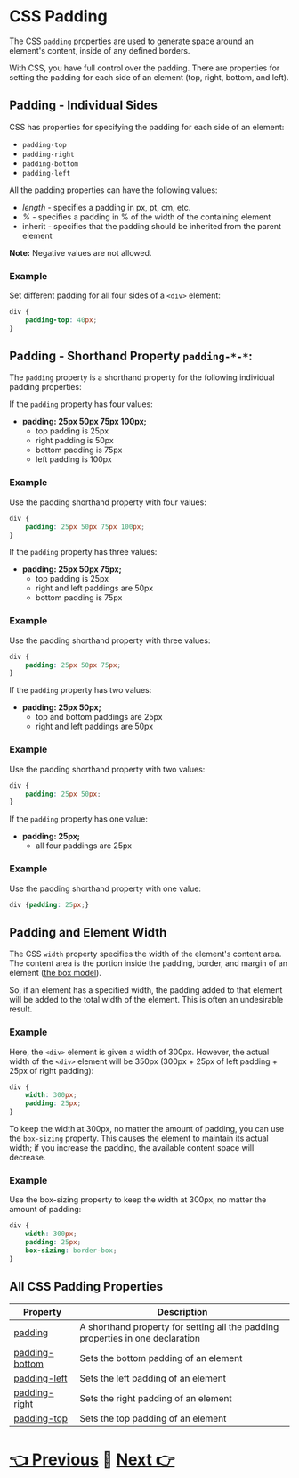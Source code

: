 # CSS Padding

The CSS `padding` properties are used to generate space around an element's content, inside of any defined borders.

With CSS, you have full control over the padding. There are properties for setting the padding for each side of an element (top, right, bottom, and left).

## Padding - Individual Sides

CSS has properties for specifying the padding for each side of an element:

-   `padding-top`
-   `padding-right`
-   `padding-bottom`
-   `padding-left`

All the padding properties can have the following values:

-   _length_ - specifies a padding in px, pt, cm, etc.
-   _%_ - specifies a padding in % of the width of the containing element
-   inherit - specifies that the padding should be inherited from the parent element

**Note:** Negative values are not allowed.

### Example
Set different padding for all four sides of a `<div>` element:  
```css
div {
    padding-top: 40px;
}
```

## Padding - Shorthand Property `padding-*-*`:

The `padding` property is a shorthand property for the following individual padding properties:

If the `padding` property has four values:

-   **padding: 25px 50px 75px 100px;**
    -   top padding is 25px
    -   right padding is 50px
    -   bottom padding is 75px
    -   left padding is 100px

### Example

Use the padding shorthand property with four values:
```css
div {
    padding: 25px 50px 75px 100px;
}
```
If the `padding` property has three values:

-   **padding: 25px 50px 75px;**
    -   top padding is 25px
    -   right and left paddings are 50px
    -   bottom padding is 75px

### Example

Use the padding shorthand property with three values: 
```css
div {
    padding: 25px 50px 75px;
}
```
If the `padding` property has two values:

-   **padding: 25px 50px;**
    -   top and bottom paddings are 25px
    -   right and left paddings are 50px

### Example

Use the padding shorthand property with two values: 
```css
div {
    padding: 25px 50px;
}
```
If the `padding` property has one value:

-   **padding: 25px;**
    -   all four paddings are 25px

### Example

Use the padding shorthand property with one value: 
```css
div {padding: 25px;}
```
## Padding and Element Width

The CSS `width` property specifies the width of the element's content area. The content area is the portion inside the padding, border, and margin of an element ([the box model](../07_Box_Modal/01_box_modal.md)).

So, if an element has a specified width, the padding added to that element will be added to the total width of the element. This is often an undesirable result.

### Example

Here, the `<div>` element is given a width of 300px. However, the actual width of the `<div>` element will be 350px (300px + 25px of left padding + 25px of right padding):
```css
div {
    width: 300px;  
    padding: 25px;
}
```

To keep the width at 300px, no matter the amount of padding, you can use the `box-sizing` property. This causes the element to maintain its actual width; if you increase the padding, the available content space will decrease.

### Example

Use the box-sizing property to keep the width at 300px, no matter the amount of padding:
```css
div {
    width: 300px;  
    padding: 25px;  
    box-sizing: border-box;
}
```

## All CSS Padding Properties

| Property | Description |
| --- | --- |
| [padding]() | A shorthand property for setting all the padding properties in one declaration |
| [padding-bottom]() | Sets the bottom padding of an element |
| [padding-left]() | Sets the left padding of an element |
| [padding-right]() | Sets the right padding of an element |
| [padding-top]() | Sets the top padding of an element |


# [👈 Previous](../08_Borders/01_Borders.md) 📝 [Next 👉](../10_Margins/01_Margins.md)